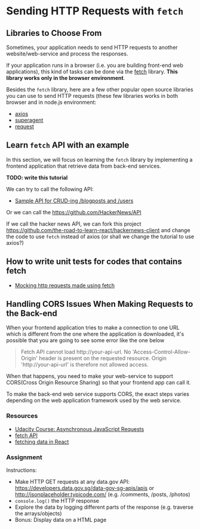# Sending HTTP Requests with `fetch`

## Libraries to Choose From

Sometimes, your application needs to send HTTP requests to another website/web-service and process the responses.

If your application runs in a browser (i.e. you are building front-end web applications), this kind of tasks can be done via the [fetch](https://github.com/github/fetch) library. **This library works only in the browser environment**.

Besides the `fetch` library, here are a few other popular open source libraries you can use to send HTTP requests (these few libraries works in both browser and in node.js environment:

- [axios](https://github.com/axios/axios)
- [superagent](https://github.com/visionmedia/superagent)
- [request](https://github.com/request/request)

## Learn `fetch` API with an example

In this section, we will focus on learning the `fetch` library by implementing a frontend application that retrieve data from back-end services.

**TODO: write this tutorial**

We can try to call the following API:
- [Sample API for CRUD-ing /blogposts and /users](http://jumpstart-blogging-api.herokuapp.com/)

Or we can call the https://github.com/HackerNews/API

If we call the hacker news API, we can fork this project https://github.com/the-road-to-learn-react/hackernews-client
and change the code to use `fetch` instead of axios (or shall we change the tutorial to use axios?)

## How to write unit tests for codes that contains fetch

- [Mocking http requests made using fetch](http://www.wheresrhys.co.uk/fetch-mock/quickstart)

## Handling CORS Issues When Making Requests to the Back-end

When your frontend application tries to make a connection to one URL which is different from the one where the application is downloaded, it's possible that you are going to see some error like the one below

> Fetch API cannot load http://your-api-url. No 'Access-Control-Allow-Origin' header is present on the requested resource. Origin 'http://your-api-url' is therefore not allowed access.

When that happens, you need to make your web-service to support CORS(Cross Origin Resource Sharing) so that your frontend app can call it.

To make the back-end web service supports CORS, the exact steps varies depending on the web application framework used by the web service.

### Resources

- [Udacity Course: Asynchronous JavaScript Requests](https://www.udacity.com/course/asynchronous-javascript-requests--ud109)
- [fetch API](https://davidwalsh.name/fetch)
- [fetching data in React](https://www.robinwieruch.de/react-fetching-data/)

### Assignment

Instructions:

- Make HTTP GET requests at any data.gov API: https://developers.data.gov.sg/data-gov-sg-apis/apis or http://jsonplaceholder.typicode.com/ (e.g. /comments, /posts, /photos)
- `console.log()` the HTTP response
- Explore the data by logging different parts of the response (e.g. traverse the arrays/objects)
- Bonus: Display data on a HTML page

